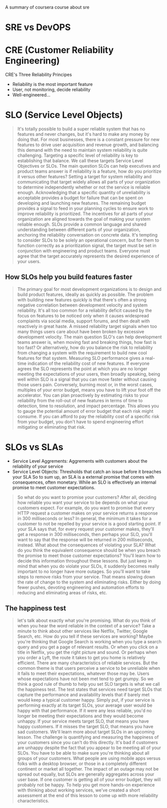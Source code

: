 A summary of coursera course about sre

# SRE vs DevOPS
# CRE (Customer Reliability Engineering)
CRE's Three Reliability Principes
- Reliability is the most important feature
- User, not monitoring, decide reliability
- Well-engineered...
# SLO (Service Level Objects)
>  It's totally possible to build a super reliable system that has no features and never changes, but it's hard to make any money by doing that. For most businesses, there is a constant pressure for new features to drive user acquisition and revenue growth, and balancing this demand with the need to maintain system reliability is quite challenging. Targeting a specific level of reliability is key to establishing that balance. We call these targets Service Level Objectives or SLOs. The main question SLOs can help executives and product teams answer is if reliability is a feature, how do you prioritize it versus other features? Setting a target for system reliability and communicating that target widely allows all parts of your organization to determine independently whether or not the service is reliable enough. Acknowledging that a specific quantity of unreliability is acceptable provides a budget for failure that can be spent on developing and launching new features. The remaining budget provides a signal to feed in your planning cycles to ensure work to improve reliability is prioritized. The incentives for all parts of your organization are aligned towards the goal of making your system reliable enough. SLOs provide a common language and shared understanding between different parts of your organization, anchoring the reliability conversation on concrete data. It's tempting to consider SLOs to be solely an operational concern, but for them to function correctly as a prioritization signal, the target must be set in conjunction with engineering and product teams. Everyone must agree that the target accurately represents the desired experience of your users.

## How SLOs help you build features faster
> The primary goal for most development organizations is to design and build product features, ideally as quickly as possible. The problem with building new features quickly is that there's often a strong negative correlation between development velocity and system reliability. It's all too common for a reliability deficit caused by the focus on features to be noticed only when it causes widespread complaints via social media, support forums, and then dealt with reactively in great haste. A missed reliability target signals when too many things users care about have been broken by excessive development velocity. The main question SLO's can help development teams answer is, when moving fast and breaking things, how fast is too fast? Or alternatively, how do you balance the risk to reliability from changing a system with the requirement to build new cool features for that system. Measuring SLO performance gives a real-time indication of the reliability cost of new features. If everyone agrees the SLO represents the point at which you are no longer meeting the expectations of your users, then broadly speaking, being well within SLO is a signal that you can move faster without causing those users pain. Conversely, burning most or, in the worst cases, multiples of your error budget, means you have to lift your foot off the accelerator. You can plan proactively by estimating risks to your reliability from the roll-out of new features in terms of time to detection, time to resolution, and impact percentage. This allows you to gauge the potential amount of error budget that each risk might consume. If you can afford to pay the reliability cost of a specific risk from your budget, you don't have to spend engineering effort mitigating or eliminating that risk.

# SLOs vs SLAs
- Service Level Aggrements: Aggrements with customers about the reliability of your service
- Service Level Objects: Thresholds that catch an issue before it breaches your SLA
 So to sum up, an SLA is a external promise that comes with consequences, often monetary. While an SLO is effectively an internal promise to meet customer expectations. 
 > So what do you want to promise your customers? After all, deciding how reliable you want your service to be depends on what your customers expect. For example, do you want to promise that every HTTP request a customer makes on your service returns a response in 300 milliseconds or less? In general, the minimum it takes for a customer to not be repelled by your service is a good starting point. If your SLA says that, for every request your customer makes, they'll get a response in 300 milliseconds, then perhaps your SLO, you'll want to say that the response will be returned in 200 milliseconds, instead. What about the consequences of violating your SLA? What do you think the equivalent consequence should be when you breach the promise to meet those customer expectations? You'll learn how to decide this information throughout these lessons. But just keep in mind that when you do violate your SLOs, it suddenly becomes really important to no longer have more outages. So you'll want to take steps to remove risks from your service. That means slowing down the rate of change to the system and eliminating risks. Either by doing fewer pushes, devoting engineering and automation efforts to reducing and eliminating areas of risks, etc.
 ## The happiness test
 > let's talk about exactly what you're promising. What do you think of when you hear the word reliable in the context of a service? Take a minute to think about other services like Netflix, Twitter, Google Search, etc. How do you tell if these services are working? Maybe you're thinking that Google Search is working when you type a search query and you get a page of relevant results. Or when you click on a title in Netflix, you get the right picture and sound. Or perhaps when you order a Lyft, the route it takes to get you home is relatively efficient. There are many characteristics of reliable services. But the common theme is that users perceive a service to be unreliable when it fails to meet their expectations, whatever those may be. Users whose expectations have not been met tend to get grumpy. So we think a good rule of thumb to help you set SLO targets is what we call the happiness test. The test states that services need target SLOs that capture the performance and availability levels that if barely met would keep a typical customer happy. Simply put, if your service is performing exactly at its target SLOs, your average user would be happy with that performance. If it were any less reliable, you'd no longer be meeting their expectations and they would become unhappy. If your service meets target SLO, that means you have happy customers. If it misses the target SLO, that means you have sad customers. We'll learn more about target SLOs in an upcoming lesson. The challenge is quantifying and measuring the happiness of your customers since you can't do this directly. It's bad if customers are unhappy despite the fact that you appear to be meeting all of your SLOs. You have to be able to make sure you're thinking about all groups of your customers. What people are using mobile apps versus folks with a desktop browser, or those in a completely different continent or market all together. The impact of an outage may not be spread out equally, but SLOs are generally aggregates across your user base. If one customer is getting all of your error budget, they will probably not be happy. To help you get more hands-on experience with thinking about working services, we've created a short assessment at the end of this lesson to come up with more reliability characteristics.
 
